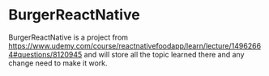 # BurgerReactNative
BurgerReactNative is a project from https://www.udemy.com/course/reactnativefoodapp/learn/lecture/14962664#questions/8120945 and will store all the topic learned there and any change need to make it work.
